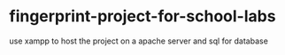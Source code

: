 # fingerprint-project-for-school-labs
use xampp to host the project on a apache server and sql for database
